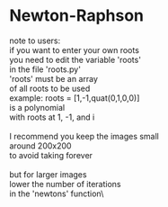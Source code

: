 # Newton-Raphson

note to users:\
if you want to enter your own roots\
you need to edit the variable 'roots'\
in the file 'roots.py'\
'roots' must be an array\
of all roots to be used\
example: roots = [1,-1,quat(0,1,0,0)]\
is a polynomial\
with roots at 1, -1, and i\
 \
I recommend you keep the images small\
around 200x200\
to avoid taking forever\
 \
but for larger images\
lower the number of iterations\
in the 'newtons' function\
